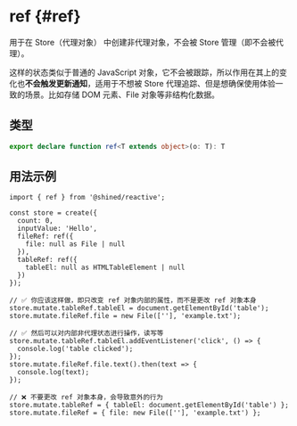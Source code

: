 # ref {#ref}

用于在 Store（代理对象） 中创建非代理对象，不会被 Store 管理（即不会被代理）。

这样的状态类似于普通的 JavaScript 对象，它不会被跟踪，所以作用在其上的变化也**不会触发更新通知**，适用于不想被 Store 代理追踪、但是想确保使用体验一致的场景。比如存储 DOM 元素、File 对象等非结构化数据。

## 类型

```ts
export declare function ref<T extends object>(o: T): T
```

## 用法示例

```tsx
import { ref } from '@shined/reactive';

const store = create({ 
  count: 0,
  inputValue: 'Hello',
  fileRef: ref({
    file: null as File | null
  }),
  tableRef: ref({
    tableEl: null as HTMLTableElement | null
  })
});

// ✅ 你应该这样做，即只改变 ref 对象内部的属性，而不是更改 ref 对象本身
store.mutate.tableRef.tableEl = document.getElementById('table');
store.mutate.fileRef.file = new File([''], 'example.txt');

// ✅ 然后可以对内部非代理状态进行操作，读写等
store.mutate.tableRef.tableEl.addEventListener('click', () => {
  console.log('table clicked');
});
store.mutate.fileRef.file.text().then(text => {
  console.log(text);
});

// ❌ 不要更改 ref 对象本身，会导致意外的行为
store.mutate.tableRef = { tableEl: document.getElementById('table') };
store.mutate.fileRef = { file: new File([''], 'example.txt') };
```

